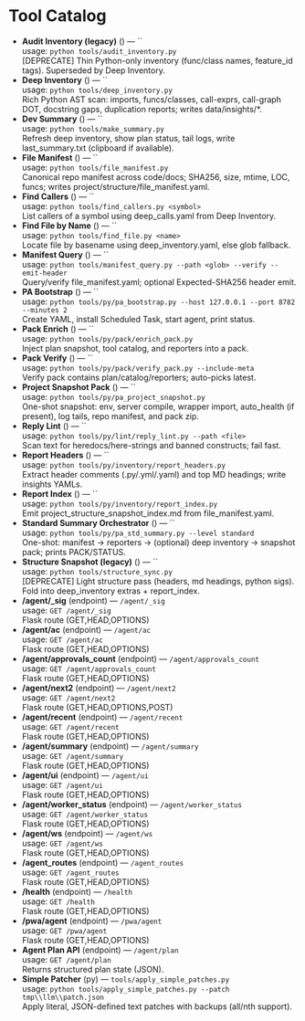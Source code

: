 # Tool Catalog

- **Audit Inventory (legacy)** () — ``  
  usage: `python tools/audit_inventory.py`  
  [DEPRECATE] Thin Python-only inventory (func/class names, feature_id tags). Superseded by Deep Inventory.
- **Deep Inventory** () — ``  
  usage: `python tools/deep_inventory.py`  
  Rich Python AST scan: imports, funcs/classes, call-exprs, call-graph DOT, docstring gaps, duplication reports; writes data/insights/*.
- **Dev Summary** () — ``  
  usage: `python tools/make_summary.py`  
  Refresh deep inventory, show plan status, tail logs, write last_summary.txt (clipboard if available).
- **File Manifest** () — ``  
  usage: `python tools/file_manifest.py`  
  Canonical repo manifest across code/docs; SHA256, size, mtime, LOC, funcs; writes project/structure/file_manifest.yaml.
- **Find Callers** () — ``  
  usage: `python tools/find_callers.py <symbol>`  
  List callers of a symbol using deep_calls.yaml from Deep Inventory.
- **Find File by Name** () — ``  
  usage: `python tools/find_file.py <name>`  
  Locate file by basename using deep_inventory.yaml, else glob fallback.
- **Manifest Query** () — ``  
  usage: `python tools/manifest_query.py --path <glob> --verify --emit-header`  
  Query/verify file_manifest.yaml; optional Expected-SHA256 header emit.
- **PA Bootstrap** () — ``  
  usage: `python tools/py/pa_bootstrap.py --host 127.0.0.1 --port 8782 --minutes 2`  
  Create YAML, install Scheduled Task, start agent, print status.
- **Pack Enrich** () — ``  
  usage: `python tools/py/pack/enrich_pack.py`  
  Inject plan snapshot, tool catalog, and reporters into a pack.
- **Pack Verify** () — ``  
  usage: `python tools/py/pack/verify_pack.py --include-meta`  
  Verify pack contains plan/catalog/reporters; auto-picks latest.
- **Project Snapshot Pack** () — ``  
  usage: `python tools/py/pa_project_snapshot.py`  
  One-shot snapshot: env, server compile, wrapper import, auto_health (if present), log tails, repo manifest, and pack zip.
- **Reply Lint** () — ``  
  usage: `python tools/py/lint/reply_lint.py --path <file>`  
  Scan text for heredocs/here-strings and banned constructs; fail fast.
- **Report Headers** () — ``  
  usage: `python tools/py/inventory/report_headers.py`  
  Extract header comments (.py/.yml/.yaml) and top MD headings; write insights YAMLs.
- **Report Index** () — ``  
  usage: `python tools/py/inventory/report_index.py`  
  Emit project_structure_snapshot_index.md from file_manifest.yaml.
- **Standard Summary Orchestrator** () — ``  
  usage: `python tools/py/pa_std_summary.py --level standard`  
  One-shot: manifest -> reporters -> (optional) deep inventory -> snapshot pack; prints PACK/STATUS.
- **Structure Snapshot (legacy)** () — ``  
  usage: `python tools/structure_sync.py`  
  [DEPRECATE] Light structure pass (headers, md headings, python sigs). Fold into deep_inventory extras + report_index.
- **/agent/_sig** (endpoint) — `/agent/_sig`  
  usage: `GET /agent/_sig`  
  Flask route (GET,HEAD,OPTIONS)
- **/agent/ac** (endpoint) — `/agent/ac`  
  usage: `GET /agent/ac`  
  Flask route (GET,HEAD,OPTIONS)
- **/agent/approvals_count** (endpoint) — `/agent/approvals_count`  
  usage: `GET /agent/approvals_count`  
  Flask route (GET,HEAD,OPTIONS)
- **/agent/next2** (endpoint) — `/agent/next2`  
  usage: `GET /agent/next2`  
  Flask route (GET,HEAD,OPTIONS,POST)
- **/agent/recent** (endpoint) — `/agent/recent`  
  usage: `GET /agent/recent`  
  Flask route (GET,HEAD,OPTIONS)
- **/agent/summary** (endpoint) — `/agent/summary`  
  usage: `GET /agent/summary`  
  Flask route (GET,HEAD,OPTIONS)
- **/agent/ui** (endpoint) — `/agent/ui`  
  usage: `GET /agent/ui`  
  Flask route (GET,HEAD,OPTIONS)
- **/agent/worker_status** (endpoint) — `/agent/worker_status`  
  usage: `GET /agent/worker_status`  
  Flask route (GET,HEAD,OPTIONS)
- **/agent/ws** (endpoint) — `/agent/ws`  
  usage: `GET /agent/ws`  
  Flask route (GET,HEAD,OPTIONS)
- **/agent_routes** (endpoint) — `/agent_routes`  
  usage: `GET /agent_routes`  
  Flask route (GET,HEAD,OPTIONS)
- **/health** (endpoint) — `/health`  
  usage: `GET /health`  
  Flask route (GET,HEAD,OPTIONS)
- **/pwa/agent** (endpoint) — `/pwa/agent`  
  usage: `GET /pwa/agent`  
  Flask route (GET,HEAD,OPTIONS)
- **Agent Plan API** (endpoint) — `/agent/plan`  
  usage: `GET /agent/plan`  
  Returns structured plan state (JSON).
- **Simple Patcher** (py) — `tools/apply_simple_patches.py`  
  usage: `python tools/apply_simple_patches.py --patch tmp\\llm\\patch.json`  
  Apply literal, JSON-defined text patches with backups (all/nth support).
